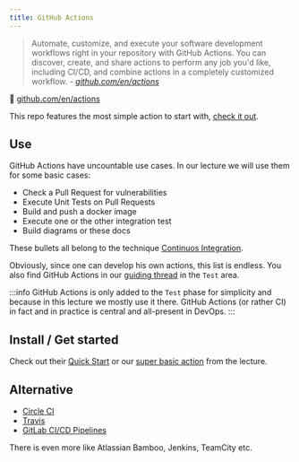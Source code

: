 ```yaml
---
title: GitHub Actions
---
```


> Automate, customize, and execute your software development workflows right in your repository with GitHub Actions. You can discover, create, and share actions to perform any job you'd like, including CI/CD, and combine actions in a completely customized workflow. - *[github.com/en/actions](https://docs.github.com/en/actions)*

🔗 [github.com/en/actions](https://docs.github.com/en/actions)

This repo features the most simple action to start with, [check it out](https://github.com/nds-swe/swdt/blob/main/.github/workflows/example-action_push.yml).

## Use

GitHub Actions have uncountable use cases. In our lecture we will use them for some basic cases:

- Check a Pull Request for vulnerabilities
- Execute Unit Tests on Pull Requests
- Build and push a docker image
- Execute one or the other integration test
- Build diagrams or these docs

These bullets all belong to the technique [Continuos Integration](/docs/techniques/continuous-integration).

Obviously, since one can develop his own actions, this list is endless. You also find GitHub Actions in our [guiding thread](/docs/guiding-thread) in the `Test` area.

:::info
GitHub Actions is only added to the `Test` phase for simplicity and because in this lecture we mostly use it there. GitHub Actions (or rather CI) in fact and in practice is central and all-present in DevOps.
:::

## Install / Get started
Check out their [Quick Start](https://docs.github.com/en/actions/quickstart) or our [super basic action](https://github.com/nds-swe/swdt/blob/main/.github/workflows/example-action_push.yml) from the lecture.


## Alternative

- [Circle CI](https://circleci.com/)
- [Travis](https://travis-ci.org/)
- [GitLab CI/CD Pipelines](https://docs.gitlab.com/ee/ci/pipelines/)

There is even more like Atlassian Bamboo, Jenkins, TeamCity etc.